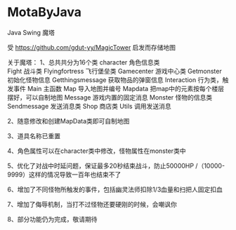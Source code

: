 # MotaByJava
Java Swing 魔塔

受 https://github.com/gdut-yy/MagicTower 启发而存储地图

关于魔塔：
1、总共共分为16个类
   character 角色信息类		
   Fight 战斗类
   Flyingfortress 飞行堡垒类
   Gamecenter 游戏中心类
   Getmonster 初始化怪物信息
   Getthingsmessage 获取物品的弹窗信息
   Interaction 行为类，触发事件
   Main 主函数
   Map 导入地图并编号
   Mapdata 把map中的元素按每个楼层摆好，可以自制地图
   Message 游戏内置的固定消息
   Monster 怪物的信息类
   Sendmessage 发送消息类
   Shop 商店类
   Utils 调用发送消息
 
 2、随意修改和创建MapData类即可自制地图
 
 3、道具名称已重置
 
 4、角色属性可以在character类中修改，怪物属性在monster类中
 
 5、优化了对战中时延问题，保证最多20秒结束战斗，防止50000HP /（10000-9999）这样的情况导致一百年也结束不了
 
 6、增加了不同怪物所触发的事件，包括幽灵法师扣除1/3血量和扫把人固定扣血
 
 7、增加了侮辱机制，当打不过怪物还要硬刚的时候，会嘲讽你
 
 8、部分功能仍为完成，敬请期待
